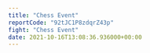 ```yaml
---
title: "Chess Event"
reportCode: "92tJC1P8zdqrZ43p"
fight: "Chess Event"
date: 2021-10-16T13:08:36.936000+00:00
---
```

